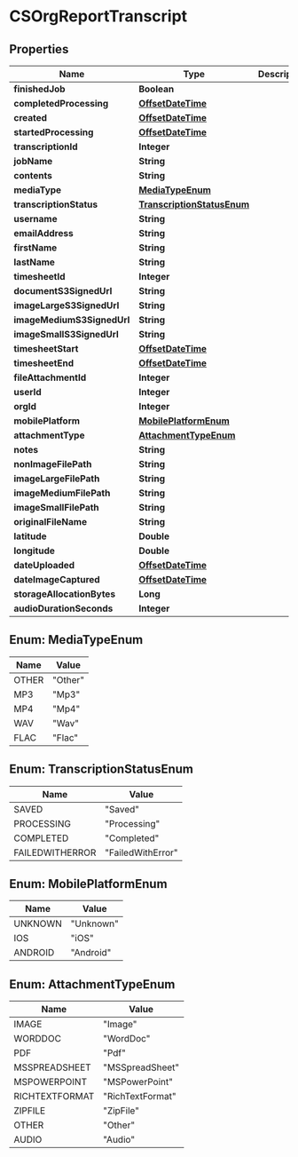 
# CSOrgReportTranscript

## Properties
Name | Type | Description | Notes
------------ | ------------- | ------------- | -------------
**finishedJob** | **Boolean** |  |  [optional]
**completedProcessing** | [**OffsetDateTime**](OffsetDateTime.md) |  |  [optional]
**created** | [**OffsetDateTime**](OffsetDateTime.md) |  |  [optional]
**startedProcessing** | [**OffsetDateTime**](OffsetDateTime.md) |  |  [optional]
**transcriptionId** | **Integer** |  |  [optional]
**jobName** | **String** |  |  [optional]
**contents** | **String** |  |  [optional]
**mediaType** | [**MediaTypeEnum**](#MediaTypeEnum) |  |  [optional]
**transcriptionStatus** | [**TranscriptionStatusEnum**](#TranscriptionStatusEnum) |  |  [optional]
**username** | **String** |  |  [optional]
**emailAddress** | **String** |  |  [optional]
**firstName** | **String** |  |  [optional]
**lastName** | **String** |  |  [optional]
**timesheetId** | **Integer** |  |  [optional]
**documentS3SignedUrl** | **String** |  |  [optional]
**imageLargeS3SignedUrl** | **String** |  |  [optional]
**imageMediumS3SignedUrl** | **String** |  |  [optional]
**imageSmallS3SignedUrl** | **String** |  |  [optional]
**timesheetStart** | [**OffsetDateTime**](OffsetDateTime.md) |  |  [optional]
**timesheetEnd** | [**OffsetDateTime**](OffsetDateTime.md) |  |  [optional]
**fileAttachmentId** | **Integer** |  |  [optional]
**userId** | **Integer** |  |  [optional]
**orgId** | **Integer** |  |  [optional]
**mobilePlatform** | [**MobilePlatformEnum**](#MobilePlatformEnum) |  |  [optional]
**attachmentType** | [**AttachmentTypeEnum**](#AttachmentTypeEnum) |  |  [optional]
**notes** | **String** |  |  [optional]
**nonImageFilePath** | **String** |  |  [optional]
**imageLargeFilePath** | **String** |  |  [optional]
**imageMediumFilePath** | **String** |  |  [optional]
**imageSmallFilePath** | **String** |  |  [optional]
**originalFileName** | **String** |  |  [optional]
**latitude** | **Double** |  |  [optional]
**longitude** | **Double** |  |  [optional]
**dateUploaded** | [**OffsetDateTime**](OffsetDateTime.md) |  |  [optional]
**dateImageCaptured** | [**OffsetDateTime**](OffsetDateTime.md) |  |  [optional]
**storageAllocationBytes** | **Long** |  |  [optional]
**audioDurationSeconds** | **Integer** |  |  [optional]


<a name="MediaTypeEnum"></a>
## Enum: MediaTypeEnum
Name | Value
---- | -----
OTHER | &quot;Other&quot;
MP3 | &quot;Mp3&quot;
MP4 | &quot;Mp4&quot;
WAV | &quot;Wav&quot;
FLAC | &quot;Flac&quot;


<a name="TranscriptionStatusEnum"></a>
## Enum: TranscriptionStatusEnum
Name | Value
---- | -----
SAVED | &quot;Saved&quot;
PROCESSING | &quot;Processing&quot;
COMPLETED | &quot;Completed&quot;
FAILEDWITHERROR | &quot;FailedWithError&quot;


<a name="MobilePlatformEnum"></a>
## Enum: MobilePlatformEnum
Name | Value
---- | -----
UNKNOWN | &quot;Unknown&quot;
IOS | &quot;iOS&quot;
ANDROID | &quot;Android&quot;


<a name="AttachmentTypeEnum"></a>
## Enum: AttachmentTypeEnum
Name | Value
---- | -----
IMAGE | &quot;Image&quot;
WORDDOC | &quot;WordDoc&quot;
PDF | &quot;Pdf&quot;
MSSPREADSHEET | &quot;MSSpreadSheet&quot;
MSPOWERPOINT | &quot;MSPowerPoint&quot;
RICHTEXTFORMAT | &quot;RichTextFormat&quot;
ZIPFILE | &quot;ZipFile&quot;
OTHER | &quot;Other&quot;
AUDIO | &quot;Audio&quot;



